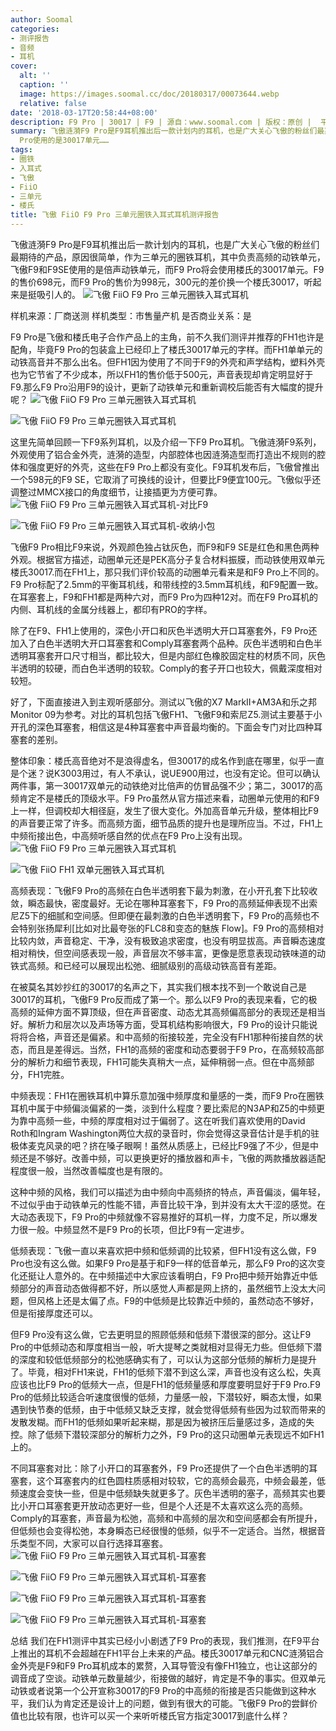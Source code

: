 ```yaml
---
author: Soomal
categories:
- 测评报告
- 音频
- 耳机
cover:
  alt: ''
  caption: ''
  image: https://images.soomal.cc/doc/20180317/00073644.webp
  relative: false
date: '2018-03-17T20:58:44+08:00'
description: F9 Pro | 30017 | F9 | 源自：www.soomal.com | 版权：原创 |  平均/总评分：09.61/317
summary: 飞傲涟漪F9 Pro是F9耳机推出后一款计划内的耳机，也是广大关心飞傲的粉丝们最期待的产品，原因很简单，作为三单元的圈铁耳机，其中负责高频的动铁单元，飞傲F9使用倍声仿冒楼氏单元，而F9
  Pro使用的是30017单元……
tags:
- 圈铁
- 入耳式
- 飞傲
- FiiO
- 三单元
- 楼氏
title: 飞傲 FiiO F9 Pro 三单元圈铁入耳式耳机测评报告
---
```


飞傲涟漪F9 Pro是F9耳机推出后一款计划内的耳机，也是广大关心飞傲的粉丝们最期待的产品，原因很简单，作为三单元的圈铁耳机，其中负责高频的动铁单元，飞傲F9和F9SE使用的是倍声动铁单元，而F9 Pro将会使用楼氏的30017单元。F9的售价698元，而F9 Pro的售价为998元，300元的差价换一个楼氏30017，听起来是挺吸引人的。
![飞傲 FiiO F9 Pro 三单元圈铁入耳式耳机](https://images.soomal.cc/doc/20180308/00073507.webp)





样机来源：厂商送测
样机类型：市售量产机
是否商业关系：是

F9 Pro是飞傲和楼氏电子合作产品上的主角，前不久我们测评并推荐的FH1也许是配角，毕竟F9 Pro的包装盒上已经印上了楼氏30017单元的字样。而FH1单单元的动铁高音并不那么出名。但FH1因为使用了不同于F9的外壳和声学结构，塑料外壳也为它节省了不少成本，所以FH1的售价低于500元，声音表现却肯定明显好于F9.那么F9 Pro沿用F9的设计，更新了动铁单元和重新调校后能否有大幅度的提升呢？
![飞傲 FiiO F9 Pro 三单元圈铁入耳式耳机](https://images.soomal.cc/doc/20180308/00073509_01.webp)




![飞傲 FiiO F9 Pro 三单元圈铁入耳式耳机](https://images.soomal.cc/doc/20180308/00073508_01.webp)




这里先简单回顾一下F9系列耳机，以及介绍一下F9 Pro耳机。飞傲涟漪F9系列，外观使用了铝合金外壳，涟漪的造型，内部腔体也因涟漪造型而打造出不规则的腔体和强度更好的外壳，这些在F9 Pro上都没有变化。F9耳机发布后，飞傲曾推出一个598元的F9 SE，它取消了可换线的设计，但要比F9便宜100元。飞傲似乎还调整过MMCX接口的角度细节，让接插更为方便可靠。
![飞傲 FiiO F9 Pro 三单元圈铁入耳式耳机-对比F9](https://images.soomal.cc/doc/20180308/00073515.webp)




![飞傲 FiiO F9 Pro 三单元圈铁入耳式耳机-收纳小包](https://images.soomal.cc/doc/20180308/00073517.webp)




飞傲F9 Pro相比F9来说，外观颜色独占钛灰色，而F9和F9 SE是红色和黑色两种外观。根据官方描述，动圈单元还是PEK高分子复合材料振膜，而动铁使用双单元楼氏30017.而在FH1上，那只我们评价较高的动圈单元看来是和F9 Pro上不同的。F9 Pro标配了2.5mm的平衡耳机线，和带线控的3.5mm耳机线，和F9配置一致。在耳塞套上，F9和FH1都是两种六对，而F9 Pro为四种12对。而在F9 Pro耳机的内侧、耳机线的金属分线器上，都印有PRO的字样。

除了在F9、FH1上使用的，深色小开口和灰色半透明大开口耳塞套外，F9 Pro还加入了白色半透明大开口耳塞套和Comply耳塞套两个品种。灰色半透明和白色半透明耳塞套开口尺寸相当，都比较大，但是内部红色橡胶固定柱的材质不同，灰色半透明的较硬，而白色半透明的较软。Comply的套子开口也较大，佩戴深度相对较短。

好了，下面直接进入到主观听感部分。测试以飞傲的X7 MarkII+AM3A和乐之邦Monitor 09为参考。对比的耳机包括飞傲FH1、飞傲F9和索尼Z5.测试主要基于小开孔的深色耳塞套，相信这是4种耳塞套中声音最均衡的。下面会专门对比四种耳塞套的差别。

整体印象：楼氏高音绝对不是浪得虚名，但30017的成名作到底在哪里，似乎一直是个迷？说K3003用过，有人不承认，说UE900用过，也没有定论。但可以确认两件事，第一30017双单元的动铁绝对比倍声的仿冒品强不少；第二，30017的高频肯定不是楼氏的顶级水平。F9 Pro虽然从官方描述来看，动圈单元使用的和F9上一样，但调校却大相径庭，发生了很大变化。外加高音单元升级，整体相比F9的声音要正常了许多。而高频方面，细节品质的提升也是理所应当。不过，FH1上中频衔接出色，中高频听感自然的优点在F9 Pro上没有出现。
![飞傲 FiiO F9 Pro 三单元圈铁入耳式耳机](https://images.soomal.cc/doc/20180308/00073514_01.webp)




![飞傲 FiiO FH1 双单元圈铁入耳式耳机](https://images.soomal.cc/doc/20180223/00073385_01.webp)




高频表现：飞傲F9 Pro的高频在白色半透明套下最为刺激，在小开孔套下比较收敛，瞬态最快，密度最好。无论在哪种耳塞套下，F9 Pro的高频延伸表现不出索尼Z5下的细腻和空间感。但即便在最刺激的白色半透明套下，F9 Pro的高频也不会特别张扬犀利[比如对比最夸张的FLC8和变态的魅族 Flow]。F9 Pro的高频相对比较内敛，声音稳定、干净，没有极致追求密度，也没有明显拔高。声音瞬态速度相对稍快，但空间感表现一般，声音层次不够丰富，更像是愿意表现动铁味道的动铁式高频。和已经可以展现出松弛、细腻级别的高级动铁高音有差距。

在被莫名其妙抄红的30017的名声之下，其实我们根本找不到一个敢说自己是30017的耳机，飞傲F9 Pro反而成了第一个。那么以F9 Pro的表现来看，它的极高频的延伸方面不算顶级，但在声音密度、动态尤其高频偏高部分的表现还是相当好。解析力和层次以及声场等方面，受耳机结构影响很大，F9 Pro的设计只能说将将合格，声音还是偏紧。和中高频的衔接较差，完全没有FH1那种衔接自然的状态，而且是差得远。当然，FH1的高频的密度和动态要弱于F9 Pro，在高频较高部分的解析力和细节表现，FH1可能失真稍大一点，延伸稍弱一点。但在中高频部分，FH1完胜。

中频表现：FH1在圈铁耳机中算乐意加强中频厚度和量感的一类，而F9 Pro在圈铁耳机中属于中频偏淡偏紧的一类，淡到什么程度？要比索尼的N3AP和Z5的中频更为靠中高频一些，中频的厚度相对过于偏弱了。这在听我们喜欢使用的David Roth和Ingram Washington两位大叔的录音时，你会觉得这录音估计是手机的驻极体麦克风录的吧？挤在嗓子眼啊！虽然从质感上，已经比F9强了不少，但是中频还是不够好。改善中频，可以更换更好的播放器和声卡，飞傲的两款播放器适配程度很一般，当然改善幅度也是有限的。

这种中频的风格，我们可以描述为由中频向中高频挤的特点，声音偏淡，偏年轻，不过似乎由于动铁单元的性能不错，声音比较干净，到并没有太大干涩的感觉。在大动态表现下，F9 Pro的中频就像不容易推好的耳机一样，力度不足，所以爆发力很一般。中频显然不是F9 Pro的长项，但比F9有一定进步。

低频表现：飞傲一直以来喜欢把中频和低频调的比较紧，但FH1没有这么做，F9 Pro也没有这么做。如果F9 Pro是基于和F9一样的低音单元，那么F9 Pro的这次变化还挺让人意外的。在中频描述中大家应该看明白，F9 Pro把中频开始靠近中低频部分的声音动态做得都不好，所以感觉人声都是网上挤的，虽然细节上没太大问题，但风格上还是太偏了点。F9的中低频是比较靠近中频的，虽然动态不够好，但是衔接厚度还可以。

但F9 Pro没有这么做，它去更明显的照顾低频和低频下潜很深的部分。这让F9 Pro的中低频动态和厚度相当一般，听大提琴之类就相对显得无力些。但低频下潜的深度和较低低频部分的松弛感确实有了，可以认为这部分低频的解析力是提升了。毕竟，相对FH1来说，FH1的低频下潜不到这么深，声音也没有这么松，失真应该也比F9 Pro的低频大一点，但是FH1的低频量感和厚度要明显好于F9 Pro.F9 Pro的低频比较适合听速度很慢的低频，力量感一般，下潜较好，瞬态太慢，如果遇到快节奏的低频，由于中低频又缺乏支撑，就会觉得低频有些因为过软而带来的发散发糊。而FH1的低频如果听起来糊，那是因为被挤压后量感过多，造成的失控。除了低频下潜较深部分的解析力之外，F9 Pro的这只动圈单元表现远不如FH1上的。

不同耳塞套对比：除了小开口的耳塞套外，F9 Pro还提供了一个白色半透明的耳塞套，这个耳塞套内的红色圆柱质感相对较软，它的高频会最亮，中频会最差，低频速度会变快一些，但是中低频缺失就更多了。灰色半透明的塞子，高频其实也要比小开口耳塞套更开放动态更好一些，但是个人还是不太喜欢这么亮的高频。Comply的耳塞套，声音最为松弛，高频和中高频的层次和空间感都会有所提升，但低频也会变得松弛，本身瞬态已经很慢的低频，似乎不一定适合。当然，根据音乐类型不同，大家可以自行选择耳塞套。
![飞傲 FiiO F9 Pro 三单元圈铁入耳式耳机-耳塞套](https://images.soomal.cc/doc/20180317/00073640_01.webp)




![飞傲 FiiO F9 Pro 三单元圈铁入耳式耳机-耳塞套](https://images.soomal.cc/doc/20180317/00073641_01.webp)




![飞傲 FiiO F9 Pro 三单元圈铁入耳式耳机-耳塞套](https://images.soomal.cc/doc/20180317/00073642_01.webp)




![飞傲 FiiO F9 Pro 三单元圈铁入耳式耳机-耳塞套](https://images.soomal.cc/doc/20180317/00073643_01.webp)




总结
我们在FH1测评中其实已经小小剧透了F9 Pro的表现，我们推测，在F9平台上推出的耳机不会超越在FH1平台上未来的产品。楼氏30017单元和CNC涟漪铝合金外壳是F9和F9 Pro耳机成本的累赘，入耳导管没有像FH1独立，也让这部分的调音成了空谈。动铁单元数量越少，衔接做的越好，肯定是不争的事实。但双单元动铁或者说第一个公开宣称30017的F9 Pro的中高频的衔接是否只能做到这种水平，我们认为肯定还是设计上的问题，做到有很大的可能。飞傲F9 Pro的尝鲜价值也比较有限，也许可以买一个来听听楼氏官方指定30017到底什么样？